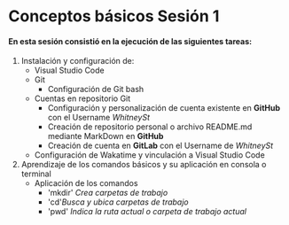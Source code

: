 # Conceptos básicos Sesión 1
#### En esta sesión consistió en la ejecución de las siguientes tareas:
1. Instalación y configuración de:
    - Visual Studio Code
    - Git
        - Configuración de Git bash
    - Cuentas en repositorio Git
        - Configuración y personalización de cuenta existente en **GitHub** con el Username *WhitneySt*
        - Creación de repositorio personal o archivo README.md mediante MarkDown en **GitHub**
        - Creación de cuenta en **GitLab** con el Username de *WhitneySt*
    - Configuración de Wakatime y vinculación a Visual Studio Code
2. Aprendizaje de los comandos básicos y su aplicación en consola o terminal
    - Aplicación de los comandos
        - 'mkdir' *Crea carpetas de trabajo*
        - 'cd'*Busca y ubica carpetas de trabajo*
        - 'pwd' *Indica la ruta actual o carpeta de trabajo actual*
